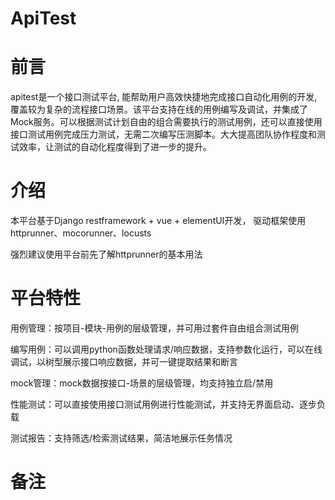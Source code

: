 # ApiTest

# 前言
apitest是一个接口测试平台, 能帮助用户高效快捷地完成接口自动化用例的开发, 覆盖较为复杂的流程接口场景。该平台支持在线的用例编写及调试，并集成了Mock服务。可以根据测试计划自由的组合需要执行的测试用例，还可以直接使用接口测试用例完成压力测试，无需二次编写压测脚本。大大提高团队协作程度和测试效率，让测试的自动化程度得到了进一步的提升。

# 介绍
本平台基于Django restframework  + vue +  elementUI开发， 驱动框架使用httprunner、mocorunner、locusts

强烈建议使用平台前先了解httprunner的基本用法

# 平台特性
用例管理：按项目-模块-用例的层级管理，并可用过套件自由组合测试用例

编写用例：可以调用python函数处理请求/响应数据，支持参数化运行，可以在线调试，以树型展示接口响应数据，并可一键提取结果和断言

mock管理：mock数据按接口-场景的层级管理，均支持独立启/禁用

性能测试：可以直接使用接口测试用例进行性能测试，并支持无界面启动、逐步负载

测试报告：支持筛选/检索测试结果，简洁地展示任务情况

# 备注

